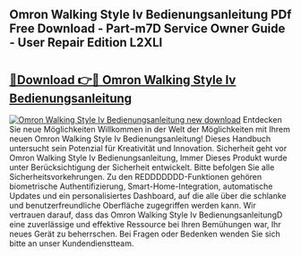 ## Omron Walking Style Iv Bedienungsanleitung PDf Free Download - Part-m7D Service Owner Guide - User Repair Edition L2XLl

# <h2><a href="http://df2axc.blite.top/?on=Omron+Walking+Style+Iv+Bedienungsanleitung">🔗Download 👉🔴 Omron Walking Style Iv Bedienungsanleitung</a></h2>

[![Omron Walking Style Iv Bedienungsanleitung new download](https://i.imgur.com/lujVjoI.png)](http://df2axc.blite.top/?on=Omron+Walking+Style+Iv+Bedienungsanleitung)
Entdecken Sie neue Möglichkeiten Willkommen in der Welt der Möglichkeiten mit Ihrem neuen Omron Walking Style Iv Bedienungsanleitung! Dieses Handbuch untersucht sein Potenzial für Kreativität und Innovation. Sicherheit geht vor Omron Walking Style Iv Bedienungsanleitung, Immer Dieses Produkt wurde unter Berücksichtigung der Sicherheit entwickelt. Bitte befolgen Sie alle Sicherheitsvorkehrungen. Zu den REDDDDDDD-Funktionen gehören biometrische Authentifizierung, Smart-Home-Integration, automatische Updates und ein personalisiertes Dashboard, auf die alle über die schlanke und benutzerfreundliche Oberfläche zugegriffen werden kann. Wir vertrauen darauf, dass das Omron Walking Style Iv BedienungsanleitungD eine zuverlässige und effektive Ressource bei Ihren Bemühungen war, Ihr neues Gerät zu beherrschen. Bei Fragen oder Bedenken wenden Sie sich bitte an unser Kundendienstteam.
